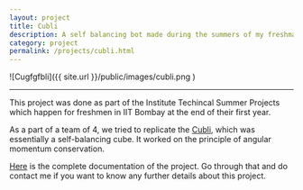 ```yaml
---
layout: project
title: Cubli
description: A self balancing bot made during the summers of my freshman year
category: project
permalink: /projects/cubli.html
---
```



 ![Cugfgfbli]({{ site.url }}/public/images/cubli.png )

----

This project was done as part of the Institute Techincal Summer Projects which happen for freshmen in IIT Bombay at the end of their first year.

As a part of a team of 4, we tried to replicate the [Cubli]( https://www.youtube.com/watch?v=n_6p-1J551Y ), which was essentially a self-balancing cube. It worked on the principle of angular momentum conservation.

[Here]( https://stab-iitb.org/itsprandomap/documentation?id=46 ) is the complete documentation of the project. Go through that and do contact me if you want to know any further details about this project.
